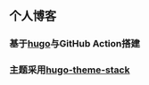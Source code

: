 ## 个人博客

### 基于[hugo](https://gohugo.io/)与GitHub Action搭建

### 主题采用[hugo-theme-stack](https://github.com/CaiJimmy/hugo-theme-stack)